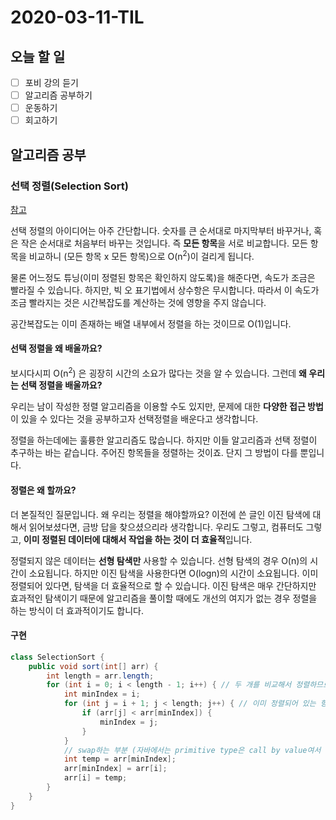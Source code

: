 # 2020-03-11-TIL

## 오늘 할 일

- [ ] 포비 강의 듣기
- [ ] 알고리즘 공부하기
- [ ] 운동하기
- [ ] 회고하기

## 알고리즘 공부

### 선택 정렬(Selection Sort)

[참고](https://visualgo.net/en/sorting)

선택 정렬의 아이디어는 아주 간단합니다. 숫자를 큰 순서대로 마지막부터 바꾸거나, 혹은 작은 순서대로 처음부터 바꾸는 것입니다. 즉 **모든 항목**을 서로 비교합니다. 모든 항목을 비교하니 (모든 항목 x 모든 항목)으로 O(n<sup>2</sup>)이 걸리게 됩니다.

물론 어느정도 튜닝(이미 정렬된 항목은 확인하지 않도록)을 해준다면, 속도가 조금은 빨라질 수 있습니다. 하지만, 빅 오 표기법에서 상수항은 무시합니다. 따라서 이 속도가 조금 빨라지는 것은 시간복잡도를 계산하는 것에 영향을 주지 않습니다.

공간복잡도는 이미 존재하는 배열 내부에서 정렬을 하는 것이므로 O(1)입니다.

#### 선택 정렬을 왜 배울까요?

보시다시피 O(n<sup>2</sup>) 은 굉장히 시간의 소요가 많다는 것을 알 수 있습니다. 그런데 **왜 우리는 선택 정렬을 배울까요?**

우리는 남이 작성한 정렬 알고리즘을 이용할 수도 있지만, 문제에 대한 **다양한 접근 방법**이 있을 수 있다는 것을 공부하고자 선택정렬을 배운다고 생각합니다.

정렬을 하는데에는 훌륭한 알고리즘도 많습니다. 하지만 이들 알고리즘과 선택 정렬이 추구하는 바는 같습니다. 주어진 항목들을 정렬하는 것이죠. 단지 그 방법이 다를 뿐입니다.

#### 정렬은 왜 할까요?

더 본질적인 질문입니다. 왜 우리는 정렬을 해야할까요? 이전에 쓴 글인 이진 탐색에 대해서 읽어보셨다면, 금방 답을 찾으셨으리라 생각합니다. 우리도 그렇고, 컴퓨터도 그렇고, **이미 정렬된 데이터에 대해서 작업을 하는 것이 더 효율적**입니다.

정렬되지 않은 데이터는 **선형 탐색만** 사용할 수 있습니다. 선형 탐색의 경우 O(n)의 시간이 소요됩니다. 하지만 이진 탐색을 사용한다면 O(logn)의 시간이 소요됩니다. 이미 정렬되어 있다면, 탐색을 더 효율적으로 할 수 있습니다. 이진 탐색은 매우 간단하지만 효과적인 탐색이기 때문에 알고리즘을 풀이할 때에도 개선의 여지가 없는 경우 정렬을 하는 방식이 더 효과적이기도 합니다.

#### 구현

```java
class SelectionSort {
    public void sort(int[] arr) {
        int length = arr.length;
        for (int i = 0; i < length - 1; i++) { // 두 개를 비교해서 정렬하므로 마지막 요소는 확인X
            int minIndex = i;
            for (int j = i + 1; j < length; j++) { // 이미 정렬되어 있는 항목을 확인하지 않기 위한 튜닝
                if (arr[j] < arr[minIndex]) {
                    minIndex = j;
                }
            }
            // swap하는 부분 (자바에서는 primitive type은 call by value여서 메소드화 하기 까다롭다.)
            int temp = arr[minIndex];
            arr[minIndex] = arr[i];
            arr[i] = temp;
        }
    }
}
```

